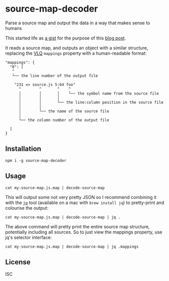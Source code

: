 # source-map-decoder

Parse a source map and output the data in a way that makes sense to humans

This started life as [a gist](https://gist.github.com/bengourley/c3c62e41c9b579ecc1d51e9d9eb8b9d2) for the purpose of this [blog post](https://blog.bugsnag.com/source-maps/).

It reads a source map, and outputs an object with a similar structure, replacing the [VLQ](https://blogs.msdn.microsoft.com/davidni/2016/03/14/source-maps-under-the-hood-vlq-base64-and-yoda/) `mappings` property with a human-readable format:

```
"mappings": {
  "0": [
   ^
   └── the line number of the output file

    "231 => source.js 5:64 foo"
      ^        ^       ^    ^
      │        │       │    └── the symbol name from the source file
      │        │       │
      │        │       └── the line:column position in the source file
      │        │
      │        └── the name of the source file
      │
      └── the column number of the output file

  ]
}
```

## Installation

```
npm i -g source-map-decoder
```

## Usage

```
cat my-source-map.js.map | decode-source-map
```

This will output some not very pretty JSON so I recommend combining it with the [`jq`](https://stedolan.github.io/jq/) tool (available on a mac with `brew install jq`) to pretty-print and colourise the output:

```
cat my-source-map.js.map | decode-source-map | jq .
```

The above command will pretty print the entire source map structure, potentially including all sources. So to just view the mappings property, use jq's selector interface:

```
cat my-source-map.js.map | decode-source-map | jq .mappings
```

## License

ISC
